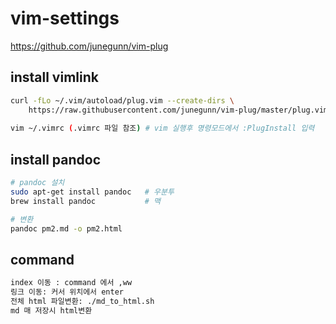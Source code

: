 
# vim-settings

https://github.com/junegunn/vim-plug

## install vimlink
```sh
curl -fLo ~/.vim/autoload/plug.vim --create-dirs \
    https://raw.githubusercontent.com/junegunn/vim-plug/master/plug.vim
    
vim ~/.vimrc (.vimrc 파일 참조) # vim 실행후 명령모드에서 :PlugInstall 입력
```

## install pandoc
```sh
# pandoc 설치
sudo apt-get install pandoc   # 우분투
brew install pandoc           # 맥

# 변환
pandoc pm2.md -o pm2.html
```

## command
```sh
index 이동 : command 에서 ,ww
링크 이동: 커서 위치에서 enter
전체 html 파일변환: ./md_to_html.sh
md 매 저장시 html변환
```
